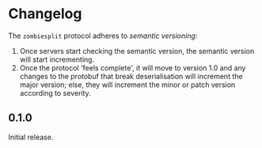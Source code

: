 # Changelog

The `zombiesplit` protocol adheres to _semantic versioning_:

1. Once servers start checking the semantic version, the semantic version will
   start incrementing.
2. Once the protocol 'feels complete', it will move to version 1.0 and any
   changes to the protobuf that break deserialisation will increment the major
   version; else, they will increment the minor or patch version according to
   severity.

## 0.1.0

Initial release.